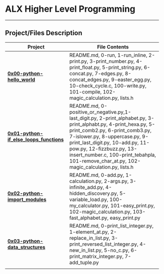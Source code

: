 # ALX Higher Level Programming

------------------------------

## Project/Files Description

|Project|File Contents|
|--|--|
|**[0x00-python-hello_world](https://github.com/ikwuka/alx-higher_level_programming/tree/master/0x00-python-hello_world)**|README.md, 0-run, 1-run_inline, 2-print.py, 3-print_number.py, 4-print_float.py, 5-print_string.py, 6-concat.py, 7-edges.py, 8-concat_edges.py, 9-easter_egg.py, 10-check_cycle.c, 100-write.py, 101-compile, 102-magic_calculation.py, lists.h|
|**[0x01-python-if_else_loops_functions](https://github.com/ikwuka/alx-higher_level_programming/tree/master/0x01-python-if_else_loops_functions)**|README.md, 0-positive_or_negative.py,1-last_digit.py, 2-print_alphabet.py, 3-print_alphabt.py, 4-print_hexa.py, 5-print_comb2.py, 6-print_comb3.py, 7-islower.py, 8-uppercase.py, 9-print_last_digit.py, 10-add.py, 11-pow.py, 12-fizzbuzz.py, 13-insert_number.c, 100-print_tebahpla, 101-remove_char_at.py, 102-magic_calculation.py, lists.h|
|**[0x02-python-import_modules](https://github.com/ikwuka/alx-higher_level_programming/tree/master/0x02-python-import_modules)**|README.md, 0-add.py, 1-calculation.py, 2-args.py, 3-infinite_add.py, 4-hidden_discovery.py, 5-variable_load.py, 100-my_calculator.py, 101-easy_print.py, 102-magic_calculation.py, 103-fast_alphabet.py, easy_print.py|
|**[0x03-python-data_structures](https://github.com/ikwuka/alx-higher_level_programming/tree/master/0x03-python-data_structures)**|README.md, 0-print_list_integer.py, 1-element_at.py, 2-replace_in_list.py, 3-print_reversed_list_integer.py, 4-new_in_list.py, 5-no_c.py, 6-print_matrix_integer.py, 7-add_tuple.py |
|                         |                                 |

